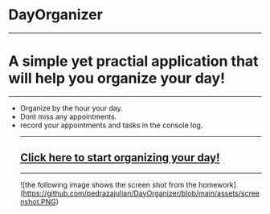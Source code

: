 # DayOrganizer

 <hr>
<h1>A simple yet practial application that will help you organize your day!</h1>
<hr>
<ul>
    <li>Organize by the hour your day.</li>
    <li>Dont miss any appointments.</li>
    <li>record your appointments and tasks in the console log.</li>
    
<hr>

<h2><a href="https://pedrazajulian.github.io/DayOrganizer/">Click here to start organizing your day!</a></h2>

<hr>

![the following image shows the screen shot from the homework] (https://github.com/pedrazajulian/DayOrganizer/blob/main/assets/screenshot.PNG)